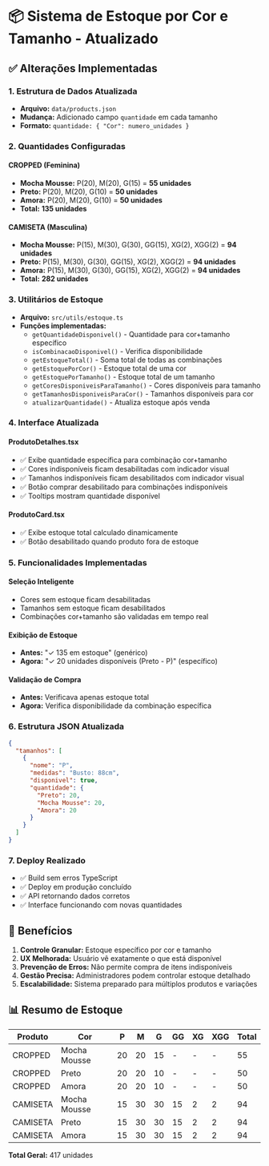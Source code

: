 # 📦 Sistema de Estoque por Cor e Tamanho - Atualizado

## ✅ Alterações Implementadas

### 1. **Estrutura de Dados Atualizada**
- **Arquivo:** `data/products.json`
- **Mudança:** Adicionado campo `quantidade` em cada tamanho
- **Formato:** `quantidade: { "Cor": numero_unidades }`

### 2. **Quantidades Configuradas**

#### **CROPPED (Feminina)**
- **Mocha Mousse:** P(20), M(20), G(15) = **55 unidades**
- **Preto:** P(20), M(20), G(10) = **50 unidades**  
- **Amora:** P(20), M(20), G(10) = **50 unidades**
- **Total:** **135 unidades**

#### **CAMISETA (Masculina)**
- **Mocha Mousse:** P(15), M(30), G(30), GG(15), XG(2), XGG(2) = **94 unidades**
- **Preto:** P(15), M(30), G(30), GG(15), XG(2), XGG(2) = **94 unidades**
- **Amora:** P(15), M(30), G(30), GG(15), XG(2), XGG(2) = **94 unidades**
- **Total:** **282 unidades**

### 3. **Utilitários de Estoque**
- **Arquivo:** `src/utils/estoque.ts`
- **Funções implementadas:**
  - `getQuantidadeDisponivel()` - Quantidade para cor+tamanho específico
  - `isCombinacaoDisponivel()` - Verifica disponibilidade
  - `getEstoqueTotal()` - Soma total de todas as combinações
  - `getEstoquePorCor()` - Estoque total de uma cor
  - `getEstoquePorTamanho()` - Estoque total de um tamanho
  - `getCoresDisponiveisParaTamanho()` - Cores disponíveis para tamanho
  - `getTamanhosDisponiveisParaCor()` - Tamanhos disponíveis para cor
  - `atualizarQuantidade()` - Atualiza estoque após venda

### 4. **Interface Atualizada**

#### **ProdutoDetalhes.tsx**
- ✅ Exibe quantidade específica para combinação cor+tamanho
- ✅ Cores indisponíveis ficam desabilitadas com indicador visual
- ✅ Tamanhos indisponíveis ficam desabilitados com indicador visual
- ✅ Botão comprar desabilitado para combinações indisponíveis
- ✅ Tooltips mostram quantidade disponível

#### **ProdutoCard.tsx**
- ✅ Exibe estoque total calculado dinamicamente
- ✅ Botão desabilitado quando produto fora de estoque

### 5. **Funcionalidades Implementadas**

#### **Seleção Inteligente**
- Cores sem estoque ficam desabilitadas
- Tamanhos sem estoque ficam desabilitados
- Combinações cor+tamanho são validadas em tempo real

#### **Exibição de Estoque**
- **Antes:** "✓ 135 em estoque" (genérico)
- **Agora:** "✓ 20 unidades disponíveis (Preto - P)" (específico)

#### **Validação de Compra**
- **Antes:** Verificava apenas estoque total
- **Agora:** Verifica disponibilidade da combinação específica

### 6. **Estrutura JSON Atualizada**

```json
{
  "tamanhos": [
    {
      "nome": "P",
      "medidas": "Busto: 88cm",
      "disponivel": true,
      "quantidade": {
        "Preto": 20,
        "Mocha Mousse": 20,
        "Amora": 20
      }
    }
  ]
}
```

### 7. **Deploy Realizado**
- ✅ Build sem erros TypeScript
- ✅ Deploy em produção concluído
- ✅ API retornando dados corretos
- ✅ Interface funcionando com novas quantidades

## 🎯 Benefícios

1. **Controle Granular:** Estoque específico por cor e tamanho
2. **UX Melhorada:** Usuário vê exatamente o que está disponível
3. **Prevenção de Erros:** Não permite compra de itens indisponíveis
4. **Gestão Precisa:** Administradores podem controlar estoque detalhado
5. **Escalabilidade:** Sistema preparado para múltiplos produtos e variações

## 📊 Resumo de Estoque

| Produto | Cor | P | M | G | GG | XG | XGG | Total |
|---------|-----|---|---|---|---|----|-----|-------|
| CROPPED | Mocha Mousse | 20 | 20 | 15 | - | - | - | 55 |
| CROPPED | Preto | 20 | 20 | 10 | - | - | - | 50 |
| CROPPED | Amora | 20 | 20 | 10 | - | - | - | 50 |
| CAMISETA | Mocha Mousse | 15 | 30 | 30 | 15 | 2 | 2 | 94 |
| CAMISETA | Preto | 15 | 30 | 30 | 15 | 2 | 2 | 94 |
| CAMISETA | Amora | 15 | 30 | 30 | 15 | 2 | 2 | 94 |

**Total Geral:** 417 unidades
